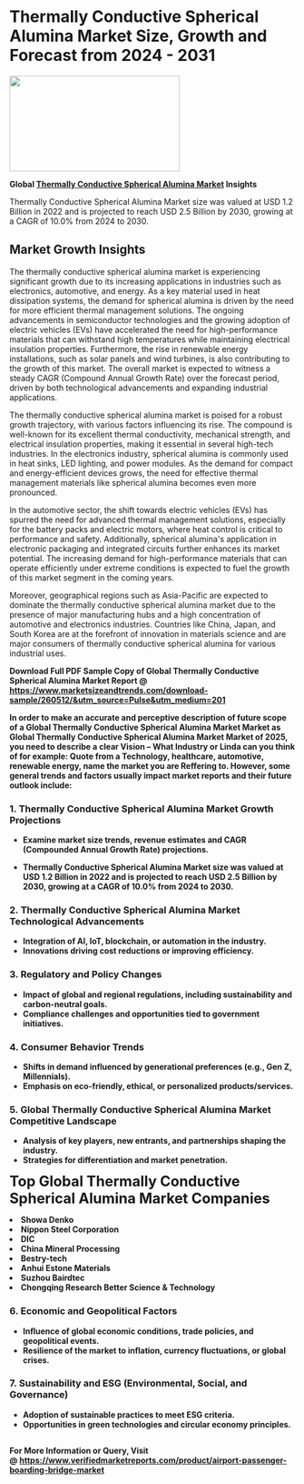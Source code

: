 <H1>Thermally Conductive Spherical Alumina Market Size, Growth and Forecast from 2024 - 2031</H1><img class="aligncenter size-medium wp-image-584254" src="https://thirdeyenews.in/wp-content/uploads/2024/09/Global-Market-Research-300x168.jpeg" alt="" width="300" height="168" /><p><strong>Global&nbsp;<a href="https://www.marketsizeandtrends.com/download-sample/260512/&amp;utm_source=Pulse&amp;utm_medium=201">Thermally Conductive Spherical Alumina Market</a> Insights</strong></p><p>Thermally Conductive Spherical Alumina Market size was valued at USD 1.2 Billion in 2022 and is projected to reach USD 2.5 Billion by 2030, growing at a CAGR of 10.0% from 2024 to 2030.</p><p><h2>Market Growth Insights</h2> <p>The thermally conductive spherical alumina market is experiencing significant growth due to its increasing applications in industries such as electronics, automotive, and energy. As a key material used in heat dissipation systems, the demand for spherical alumina is driven by the need for more efficient thermal management solutions. The ongoing advancements in semiconductor technologies and the growing adoption of electric vehicles (EVs) have accelerated the need for high-performance materials that can withstand high temperatures while maintaining electrical insulation properties. Furthermore, the rise in renewable energy installations, such as solar panels and wind turbines, is also contributing to the growth of this market. The overall market is expected to witness a steady CAGR (Compound Annual Growth Rate) over the forecast period, driven by both technological advancements and expanding industrial applications.</p> <p><strong></strong></p> <p>The thermally conductive spherical alumina market is poised for a robust growth trajectory, with various factors influencing its rise. The compound is well-known for its excellent thermal conductivity, mechanical strength, and electrical insulation properties, making it essential in several high-tech industries. In the electronics industry, spherical alumina is commonly used in heat sinks, LED lighting, and power modules. As the demand for compact and energy-efficient devices grows, the need for effective thermal management materials like spherical alumina becomes even more pronounced.</p> <p>In the automotive sector, the shift towards electric vehicles (EVs) has spurred the need for advanced thermal management solutions, especially for the battery packs and electric motors, where heat control is critical to performance and safety. Additionally, spherical alumina's application in electronic packaging and integrated circuits further enhances its market potential. The increasing demand for high-performance materials that can operate efficiently under extreme conditions is expected to fuel the growth of this market segment in the coming years.</p> <p>Moreover, geographical regions such as Asia-Pacific are expected to dominate the thermally conductive spherical alumina market due to the presence of major manufacturing hubs and a high concentration of automotive and electronics industries. Countries like China, Japan, and South Korea are at the forefront of innovation in materials science and are major consumers of thermally conductive spherical alumina for various industrial uses.</p> <p><strong></p><p><span class=""><strong>Download Full PDF Sample Copy of Global Thermally Conductive Spherical Alumina Market Report</strong> @ <a href="https://www.marketsizeandtrends.com/download-sample/260512/&amp;utm_source=Pulse&amp;utm_medium=201" target="_blank">https://www.marketsizeandtrends.com/download-sample/260512/&amp;utm_source=Pulse&amp;utm_medium=201</a></span></p><p>In order to make an accurate and perceptive description of future scope of a Global&nbsp;Thermally Conductive Spherical Alumina Market Market as Global&nbsp;Thermally Conductive Spherical Alumina Market Market of 2025, you need to describe a clear Vision &ndash; What Industry or Linda can you think of for example: Quote from a Technology, healthcare, automotive, renewable energy, name the market you are Reffering to. However, some general trends and factors usually impact market reports and their future outlook include:</p><h3>1.&nbsp;<strong>Thermally Conductive Spherical Alumina Market Growth Projections</strong></h3><ul><li>Examine market size trends, revenue estimates and CAGR (Compounded Annual Growth Rate) projections.</li><li><p>Thermally Conductive Spherical Alumina Market size was valued at USD 1.2 Billion in 2022 and is projected to reach USD 2.5 Billion by 2030, growing at a CAGR of 10.0% from 2024 to 2030.</p></li></ul><h3>2.&nbsp;<strong>Thermally Conductive Spherical Alumina Market Technological Advancements</strong></h3><ul><li>Integration of AI, IoT, blockchain, or automation in the industry.</li><li>Innovations driving cost reductions or improving efficiency.</li></ul><h3>3.&nbsp;<strong>Regulatory and Policy Changes</strong></h3><ul><li>Impact of global and regional regulations, including sustainability and carbon-neutral goals.</li><li>Compliance challenges and opportunities tied to government initiatives.</li></ul><h3>4.&nbsp;<strong>Consumer Behavior Trends</strong></h3><ul><li>Shifts in demand influenced by generational preferences (e.g., Gen Z, Millennials).</li><li>Emphasis on eco-friendly, ethical, or personalized products/services.</li></ul><h3>5.&nbsp;<strong>Global Thermally Conductive Spherical Alumina Market Competitive Landscape</strong></h3><ul><li>Analysis of key players, new entrants, and partnerships shaping the industry.</li><li>Strategies for differentiation and market penetration.</li></ul><p data-pm-slice="1 1 []"><span style="color: inherit; font-family: inherit; font-size: 25px;">Top Global Thermally Conductive Spherical Alumina Market Companies</span></p><div class="" data-test-id=""><p><li>Showa Denko</li><li> Nippon Steel Corporation</li><li> DIC</li><li> China Mineral Processing</li><li> Bestry-tech</li><li> Anhui Estone Materials</li><li> Suzhou Bairdtec</li><li> Chongqing Research Better Science & Technology</li></p></div><h3>6.&nbsp;<strong>Economic and Geopolitical Factors</strong></h3><ul><li>Influence of global economic conditions, trade policies, and geopolitical events.</li><li>Resilience of the market to inflation, currency fluctuations, or global crises.</li></ul><h3>7.&nbsp;<strong>Sustainability and ESG (Environmental, Social, and Governance)</strong></h3><ul><li>Adoption of sustainable practices to meet ESG criteria.</li><li>Opportunities in green technologies and circular economy principles.</li></ul><h2><strong style="font-size: 14px;">For More Information or Query, Visit @&nbsp;</strong><a style="background-color: #ffffff; font-size: 14px;" href="https://www.marketsizeandtrends.com/report/thermally-conductive-spherical-alumina-market/" target="_blank">https://www.verifiedmarketreports.com/product/airport-passenger-boarding-bridge-market</a></h2>